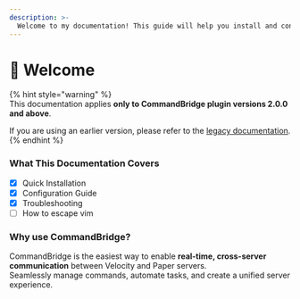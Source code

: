 ```yaml
---
description: >-
  Welcome to my documentation! This guide will help you install and configure the CommandBridge plugin.
---
```


# 👋 Welcome

{% hint style="warning" %}  
This documentation applies **only to CommandBridge plugin versions 2.0.0 and above**.

If you are using an earlier version, please refer to the [legacy documentation](https://docs.old.huraxdax.club/).  
{% endhint %}

### What This Documentation Covers

* [x] Quick Installation  
* [x] Configuration Guide  
* [x] Troubleshooting  
* [ ] How to escape vim

### Why use CommandBridge?

CommandBridge is the easiest way to enable **real-time, cross-server communication** between Velocity and Paper servers.  
Seamlessly manage commands, automate tasks, and create a unified server experience.
